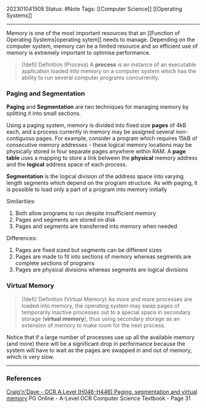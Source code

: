 202301041508
Status: #Note
Tags: [[Computer Science]] [[Operating Systems]]

___

Memory is one of the most important resources that an [[Function of Operating Systems|operating sytem]] needs to manage. Depending on the computer system, memory can be a limited resource and so efficient use of memory is extremely important to optimise performance.

>[!defi] Definition (Process)
>A **process** is an instance of an executable application loaded into memory on a computer system which has the ability to run several computer programs concurrently.

### Paging and Segmentation

**Paging** and **Segmentation** are two techniques for managing memory by splitting it into small sections.

Using a paging system, memory is divided into fixed size **pages** of 4kB each, and a process currently in memory may be assigned several non-contiguous pages. For example, consider a program which requires 15kB of consecutive memory addresses - these logical memory locations may be physically stored in four separate pages anywhere within RAM. A **page table** uses a mapping to store a link between the **physical** memory address and the **logical** address space of each process.

**Segmentation** is the logical division of the address space into varying length segments which depend on the program structure. As with paging, it is possible to load only a part of a program into memory initially

Similarities:
1. Both allow programs to run despite insufficient memory
2. Pages and segments are stored on disk
3. Pages and segments are transferred into memory when needed

Differences:
1. Pages are fixed sized but segments can be different sizes
2. Pages are made to fit into sections of memory whereas segments are complete sections of programs
3. Pages are physical divisions whereas segments are logical divisions

### Virtual Memory

>[!defi] Definition (Virtual Memory)
>As more and more processes are loaded into memory, the operating system may swap pages of temporarily inactive processes out to a special space in secondary storage (**virtual memory**), thus using secondary storage as an extension of memory to make room for the next process.

Notice that if a large number of processes use up all the available memory (and more) there will be a significant drop in performance because the system will have to wait as the pages are swapped in and out of memory, which is very slow.

___
### References

[Craig'n'Dave - OCR A Level (H046-H446) Paging, segmentation and virtual memory](https://www.youtube.com/watch?v=O4nwUqQodAg)
PG Online - A-Level OCR Computer Science Textbook - Page 31
